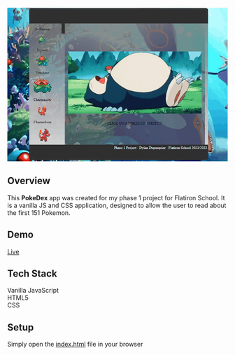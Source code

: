![Demo GIF](./pokedex1.0.gif)

## Overview

This **PokeDex** app was created for my phase 1 project for Flatiron School. It is a vanilla JS and CSS application, designed to allow the user to read about the first 151 Pokemon.

## Demo

[Live](https://pokedex-fi.herokuapp.com/)
## Tech Stack

Vanilla JavaScript<br>
HTML5<br>
CSS

## Setup

Simply open the [index.html](./index.html) file in your browser